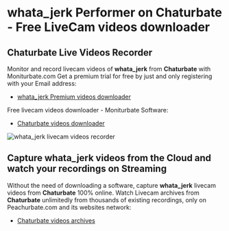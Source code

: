 # whata_jerk Performer on Chaturbate - Free LiveCam videos downloader

## Chaturbate Live Videos Recorder

Monitor and record livecam videos of **whata_jerk** from **Chaturbate** with Moniturbate.com
Get a premium trial for free by just and only registering with your Email address:
* [whata_jerk Premium videos downloader](https://moniturbate.com/request-demo-licence-key.html)

Free livecam videos downloader - Moniturbate Software:
* [Chaturbate videos downloader](https://moniturbate.com/moniturbate-download-software.html)

![whata_jerk livecam videos recorder](https://peachurnet.com/templates/moniturbate-software.png)


## Capture whata_jerk videos from the Cloud and watch your recordings on Streaming

Without the need of downloading a software, capture **whata_jerk** livecam videos from **Chaturbate** 100% online.
Watch Livecam archives from **Chaturbate** unlimitedly from thousands of existing recordings, only on Peachurbate.com and its websites network:
* [Chaturbate videos archives](https://peachurnet.com/)